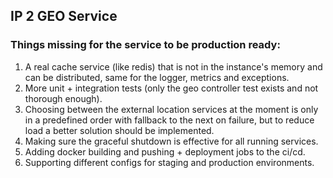 ## IP 2 GEO Service

### Things missing for the service to be production ready:
1. A real cache service (like redis) that is not in the instance's memory and can be distributed, same for the logger, metrics and exceptions.
2. More unit + integration tests (only the geo controller test exists and not thorough enough).
3. Choosing between the external location services at the moment is only in a predefined order with fallback to the next on failure, but to reduce load a better solution should be implemented.
4. Making sure the graceful shutdown is effective for all running services.
5. Adding docker building and pushing + deployment jobs to the ci/cd.
6. Supporting different configs for staging and production environments.